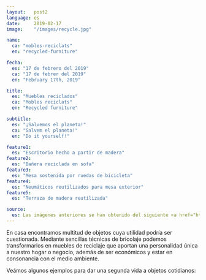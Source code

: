 ```yaml
---
layout:   post2
language: es
date:     2019-02-17
image:    "/images/recycle.jpg"

name:
  ca: "mobles-reciclats"
  en: "recycled-furniture"

fecha:
  es: "17 de febrero del 2019"
  ca: "17 de febrer del 2019"
  en: "February 17th, 2019"

title:
  es: "Muebles reciclados"
  ca: "Mobles reciclats"
  en: "Recycled furniture"

subtitle:
  es: "¡Salvemos el planeta!"
  ca: "Salvem el planeta!"
  en: "Do it yourself!"

feature1:
  es: "Escritorio hecho a partir de madera"
feature2:
  es: "Bañera reciclada en sofa"
feature3:
  es: "Mesa sostenida por ruedas de bicicleta"
feature4:
  es: "Neumáticos reutilizados para mesa exterior"
feature5:
  es: "Terraza de madera reutilizada"

source:
  es: Las imágenes anteriores se han obtenido del siguiente <a href="https://inarquia.es/ideas-muebles-reciclados" target="_blank">enlace</a>.
---
```

En casa encontramos multitud de objetos cuya utilidad podría ser cuestionada. Mediante sencillas técnicas de bricolaje podemos transformarlos en muebles de reciclaje que aportan una personalidad única a nuestro hogar o negocio, además de ser económicos y estar en consonancia con el medio ambiente.

Veámos algunos ejemplos para dar una segunda vida a objetos cotidianos:
